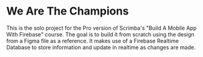 # We Are The Champions

This is the solo project for the Pro version of Scrimba's "Build A Mobile App With Firebase" course. The goal is to build it from scratch using the design from a Figma file as a reference. It makes use of a Firebase Realtime Database to store information and update in realtime as changes are made.